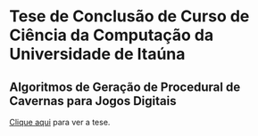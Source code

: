 # Tese de Conclusão de Curso de Ciência da Computação da Universidade de Itaúna
## Algoritmos de Geração de Procedural de Cavernas para Jogos Digitais

[Clique aqui](https://github.com/Gousenfire/tcc/blob/master/algoritmos_de_geracao_procedural_de_cavernas_para_jogos_digitais.pdf) para ver a tese.
